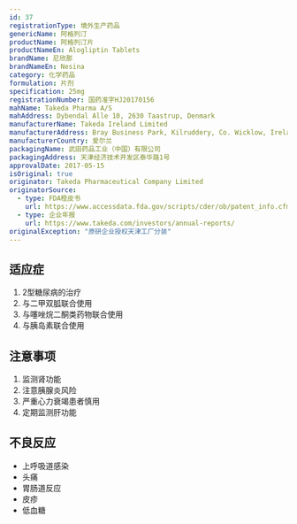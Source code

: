 ```yaml
---
id: 37
registrationType: 境外生产药品
genericName: 阿格列汀
productName: 阿格列汀片
productNameEn: Alogliptin Tablets
brandName: 尼欣那
brandNameEn: Nesina
category: 化学药品
formulation: 片剂
specification: 25mg
registrationNumber: 国药准字HJ20170156
mahName: Takeda Pharma A/S
mahAddress: Dybendal Alle 10, 2630 Taastrup, Denmark
manufacturerName: Takeda Ireland Limited
manufacturerAddress: Bray Business Park, Kilruddery, Co. Wicklow, Ireland
manufacturerCountry: 爱尔兰
packagingName: 武田药品工业（中国）有限公司
packagingAddress: 天津经济技术开发区泰华路1号
approvalDate: 2017-05-15
isOriginal: true
originator: Takeda Pharmaceutical Company Limited
originatorSource:
  - type: FDA橙皮书
    url: https://www.accessdata.fda.gov/scripts/cder/ob/patent_info.cfm?Product_No=001&Appl_No=022271
  - type: 企业年报
    url: https://www.takeda.com/investors/annual-reports/
originalException: "原研企业授权天津工厂分装"
---
```


## 适应症

1. 2型糖尿病的治疗
2. 与二甲双胍联合使用
3. 与噻唑烷二酮类药物联合使用
4. 与胰岛素联合使用

## 注意事项

1. 监测肾功能
2. 注意胰腺炎风险
3. 严重心力衰竭患者慎用
4. 定期监测肝功能

## 不良反应

- 上呼吸道感染
- 头痛
- 胃肠道反应
- 皮疹
- 低血糖 